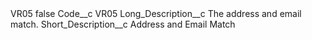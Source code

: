 <?xml version="1.0" encoding="UTF-8"?>
<CustomMetadata xmlns="http://soap.sforce.com/2006/04/metadata" xmlns:xsi="http://www.w3.org/2001/XMLSchema-instance" xmlns:xsd="http://www.w3.org/2001/XMLSchema">
    <label>VR05</label>
    <protected>false</protected>
    <values>
        <field>Code__c</field>
        <value xsi:type="xsd:string">VR05</value>
    </values>
    <values>
        <field>Long_Description__c</field>
        <value xsi:type="xsd:string">The address and email match.</value>
    </values>
    <values>
        <field>Short_Description__c</field>
        <value xsi:type="xsd:string">Address and Email Match</value>
    </values>
</CustomMetadata>
